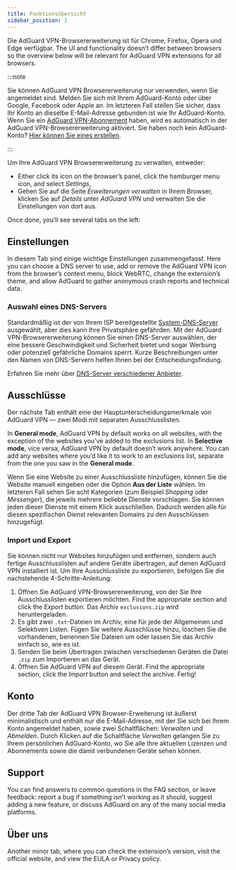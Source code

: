 ```yaml
---
title: Funktionsübersicht
sidebar_position: 1
---
```


Die AdGuard VPN-Browsererweiterung ist für Chrome, Firefox, Opera und Edge verfügbar. The UI and functionality doesn’t differ between browsers so the overview below will be relevant for AdGuard VPN extensions for all browsers.

:::note

Sie können AdGuard VPN Browsererweiterung nur verwenden, wenn Sie angemeldet sind. Melden Sie sich mit Ihrem AdGuard-Konto oder über Google, Facebook oder Apple an. Im letzteren Fall stellen Sie sicher, dass Ihr Konto an dieselbe E-Mail-Adresse gebunden ist wie Ihr AdGuard-Konto. Wenn Sie ein [AdGuard VPN-Abonnement](/general/subscription) haben, wird es automatisch in der AdGuard VPN-Browsererweiterung aktiviert. Sie haben noch kein AdGuard-Konto? [Hier können Sie eines erstellen](https://auth.adguard.com/registration.html).

:::

Um Ihre AdGuard VPN Browsererweiterung zu verwalten, entweder:

- Either click its icon on the browser’s panel, click the hamburger menu icon, and select *Settings*,
- Gehen Sie auf die Seite *Erweiterungen verwalten* in Ihrem Browser, klicken Sie auf *Details* unter *AdGuard VPN* und verwalten Sie die Einstellungen von dort aus.

Once done, you’ll see several tabs on the left:

## Einstellungen

In diesem Tab sind einige wichtige Einstellungen zusammengefasst. Here you can choose a DNS server to use, add or remove the AdGuard VPN icon from the browser’s context menu, block WebRTC, change the extension’s theme, and allow AdGuard to gather anonymous crash reports and technical data.

### Auswahl eines DNS-Servers

Standardmäßig ist der von Ihrem ISP bereitgestellte [System-DNS-Server](https://adguard-dns.io/kb/general/dns-filtering/#what-is-dns) ausgewählt, aber dies kann Ihre Privatsphäre gefährden. Mit der AdGuard VPN-Browsererweiterung können Sie einen DNS-Server auswählen, der eine bessere Geschwindigkeit und Sicherheit bietet und sogar Werbung oder potenziell gefährliche Domains sperrt. Kurze Beschreibungen unter den Namen von DNS-Servern helfen Ihnen bei der Entscheidungsfindung.

Erfahren Sie mehr über [DNS-Server verschiedener Anbieter](https://adguard-dns.io/kb/general/dns-providers/).

## Ausschlüsse

Der nächste Tab enthält eine der Hauptunterscheidungsmerkmale von AdGuard VPN — zwei Modi mit separaten Ausschlusslisten.

In **General mode**, AdGuard VPN by default works on all websites, with the exception of the websites you’ve added to the exclusions list. In **Selective mode**, vice versa, AdGuard VPN by default doesn’t work anywhere. You can add any websites where you’d like it to work to an exclusions list, separate from the one you saw in the **General mode**.

Wenn Sie eine Website zu einer Ausschlussliste hinzufügen, können Sie die Website manuell eingeben oder die Option **Aus der Liste** wählen. Im letzteren Fall sehen Sie acht Kategorien (zum Beispiel *Shopping* oder *Messenger*), die jeweils mehrere beliebte Dienste vorschlagen. Sie können jeden dieser Dienste mit einem Klick ausschließen. Dadurch werden alle für diesen spezifischen Dienst relevanten Domains zu den Ausschlüssen hinzugefügt.

### Import und Export

Sie können nicht nur Websites hinzufügen und entfernen, sondern auch fertige Ausschlusslisten auf andere Geräte übertragen, auf denen AdGuard VPN installiert ist. Um Ihre Ausschlussliste zu exportieren, befolgen Sie die nachstehende 4-Schritte-Anleitung:

1. Öffnen Sie AdGuard VPN-Browsererweiterung, von der Sie Ihre Ausschlusslisten exportieren möchten. Find the appropriate section and click the *Export* button. Das Archiv `exclusions.zip` wird heruntergeladen.
1. Es gibt zwei `.txt`-Dateien im Archiv, eine für jede der Allgemeinen und Selektiven Listen. Fügen Sie weitere Ausschlüsse hinzu, löschen Sie die vorhandenen, benennen Sie Dateien um oder lassen Sie das Archiv einfach so, wie es ist.
1. Senden Sie beim Übertragen zwischen verschiedenen Geräten die Datei `.zip` zum Importieren an das Gerät.
1. Öffnen Sie AdGuard VPN auf diesem Gerät. Find the appropriate section, click the *Import* button and select the archive. Fertig!

## Konto

Der dritte Tab der AdGuard VPN Browser-Erweiterung ist äußerst minimalistisch und enthält nur die E-Mail-Adresse, mit der Sie sich bei Ihrem Konto angemeldet haben, sowie zwei Schaltflächen: *Verwalten* und *Abmelden*. Durch Klicken auf die Schaltfläche *Verwalten* gelangen Sie zu Ihrem persönlichen AdGuard-Konto, wo Sie alle Ihre aktuellen Lizenzen und Abonnements sowie die damit verbundenen Geräte sehen können.

## Support

You can find answers to common questions in the FAQ section, or leave feedback: report a bug if something isn’t working as it should, suggest adding a new feature, or discuss AdGuard on any of the many social media platforms.

## Über uns

Another minor tab, where you can check the extension’s version, visit the official website, and view the EULA or Privacy policy.
